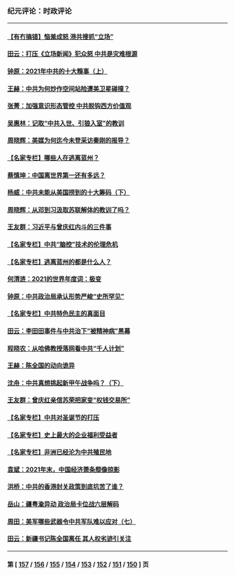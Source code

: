 ### 纪元评论：时政评论
---
#### [【有冇搞错】恼羞成怒 港共搜抓“立场”](../../pages/nsc1025/n13467507.md) 
#### [田云：打压《立场新闻》犯众怒 中共是灾难根源](../../pages/nsc1025/n13468113.md) 
#### [钟原：2021年中共的十大糗事（上）](../../pages/nsc1025/n13467989.md) 
#### [王赫：中共为何炒作空间站险遭美卫星碰撞？](../../pages/nsc1025/n13467738.md) 
#### [张菁：加强意识形态管控 中共脱钩西方价值观](../../pages/nsc1025/n13467621.md) 
#### [吴惠林：记取“中共入世、引狼入室”的教训](../../pages/nsc1025/n13467386.md) 
#### [周晓辉：美媒为何迄今未登采访秦刚的报导？](../../pages/nsc1025/n13460893.md) 
#### [【名家专栏】哪些人在逃离蓝州？](../../pages/nsc1025/n13466256.md) 
#### [蔡慎坤：中国离世界第一还有多远？](../../pages/nsc1025/n13466203.md) 
#### [杨威：中共未能从美国捞到的十大筹码（下）](../../pages/nsc1025/n13465820.md) 
#### [周晓辉：从邓到习汲取苏联解体的教训了吗？](../../pages/nsc1025/n13465212.md) 
#### [王友群：习近平与曾庆红内斗的三件事](../../pages/nsc1025/n13465503.md) 
#### [【名家专栏】中共“脑控”技术的伦理危机](../../pages/nsc1025/n13464719.md) 
#### [【名家专栏】逃离蓝州的都是什么人？](../../pages/nsc1025/n13465344.md) 
#### [何清涟：2021的世界年度词：极变](../../pages/nsc1025/n13465080.md) 
#### [钟原：中共政治局承认形势严峻“史所罕见”](../../pages/nsc1025/n13465030.md) 
#### [【名家专栏】中共特色民主的真面目](../../pages/nsc1025/n13462519.md) 
#### [田云：李田田事件与中共治下“被精神病”黑幕](../../pages/nsc1025/n13463912.md) 
#### [程晓农：从哈佛教授落网看中共“千人计划”](../../pages/nsc1025/n13463618.md) 
#### [王赫：陈全国的动向诡异](../../pages/nsc1025/n13463029.md) 
#### [沈舟：中共真想挑起新甲午战争吗？（下）](../../pages/nsc1025/n13463112.md) 
#### [王友群：曾庆红亲信苏荣把家变“权钱交易所”](../../pages/nsc1025/n13463003.md) 
#### [【名家专栏】中共对圣诞节的打压](../../pages/nsc1025/n13462720.md) 
#### [【名家专栏】史上最大的企业福利受益者](../../pages/nsc1025/n13460538.md) 
#### [【名家专栏】非洲已经沦为中共殖民地](../../pages/nsc1025/n13460616.md) 
#### [袁斌：2021年末，中国经济萧条颓像掠影](../../pages/nsc1025/n13462112.md) 
#### [洪桥：中共的香港封关政策到底坑苦了谁？](../../pages/nsc1025/n13461922.md) 
#### [岳山：疆粤渝异动 政治局卡位战六层解码](../../pages/nsc1025/n13461412.md) 
#### [周田：美军哪些武器令中共军队难以应对（七）](../../pages/nsc1025/n13460901.md) 
#### [田云：新疆书记陈全国离任 其人权劣迹引关注](../../pages/nsc1025/n13460255.md) 

---
#### 第 [ [157](./157.md) / [156](./156.md) / [155](./155.md) / [154](./154.md) / [153](./153.md) / [152](./152.md) / [151](./151.md) / [150](./150.md) ] 页

